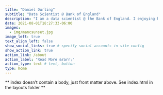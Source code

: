 ```yaml
---
title: "Daniel Durling"
subtitle: "Data Scientist @ Bank of England"
description: "I am a data scientist @ the Bank of England. I enjoying helping people understand the world better. At work this can involve automating pipelines, forecasting, analysing text or visualising data. If you too are interested in these things, please get it touch!"
date: 2021-08-01T18:27:33-06:00
images:
  - img/mancsunset.jpg
image_left: true
text_align_left: false
show_social_links: true # specify social accounts in site config
show_action_link: true
action_link: /about
action_label: "Read More &rarr;"
action_type: text # text, button
type: home
---
```


** index doesn't contain a body, just front matter above.
See index.html in the layouts folder **
